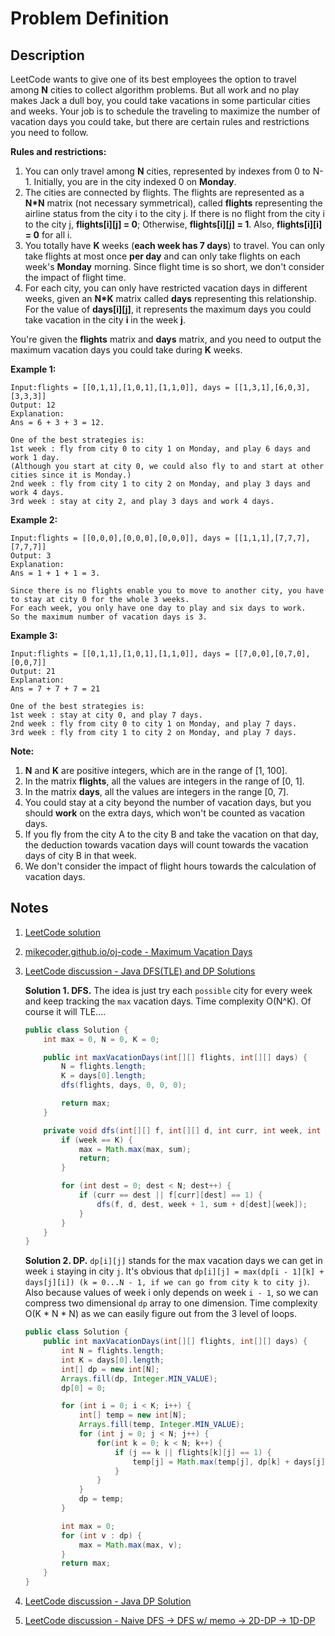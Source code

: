 # Problem Definition

## Description

LeetCode wants to give one of its best employees the option to travel among **N** cities to collect algorithm problems. But all work and no play makes Jack a dull boy, you could take vacations in some particular cities and weeks. Your job is to schedule the traveling to maximize the number of vacation days you could take, but there are certain rules and restrictions you need to follow.

**Rules and restrictions:**

1. You can only travel among **N** cities, represented by indexes from 0 to N-1. Initially, you are in the city indexed 0 on **Monday**.
2. The cities are connected by flights. The flights are represented as a **N*N** matrix (not necessary symmetrical), called **flights** representing the airline status from the city i to the city j. If there is no flight from the city i to the city j, **flights[i][j] = 0**; Otherwise, **flights[i][j] = 1**. Also, **flights[i][i] = 0** for all i.
3. You totally have **K** weeks (**each week has 7 days**) to travel. You can only take flights at most once **per day** and can only take flights on each week's **Monday** morning. Since flight time is so short, we don't consider the impact of flight time.
4. For each city, you can only have restricted vacation days in different weeks, given an **N*K** matrix called **days** representing this relationship. For the value of **days[i][j]**, it represents the maximum days you could take vacation in the city **i** in the week **j**.

You're given the **flights** matrix and **days** matrix, and you need to output the maximum vacation days you could take during **K** weeks.

**Example 1:**

```text
Input:flights = [[0,1,1],[1,0,1],[1,1,0]], days = [[1,3,1],[6,0,3],[3,3,3]]
Output: 12
Explanation:
Ans = 6 + 3 + 3 = 12.

One of the best strategies is:
1st week : fly from city 0 to city 1 on Monday, and play 6 days and work 1 day.
(Although you start at city 0, we could also fly to and start at other cities since it is Monday.)
2nd week : fly from city 1 to city 2 on Monday, and play 3 days and work 4 days.
3rd week : stay at city 2, and play 3 days and work 4 days.
```

**Example 2:**

```text
Input:flights = [[0,0,0],[0,0,0],[0,0,0]], days = [[1,1,1],[7,7,7],[7,7,7]]
Output: 3
Explanation:
Ans = 1 + 1 + 1 = 3.

Since there is no flights enable you to move to another city, you have to stay at city 0 for the whole 3 weeks.
For each week, you only have one day to play and six days to work.
So the maximum number of vacation days is 3.
```

**Example 3:**

```text
Input:flights = [[0,1,1],[1,0,1],[1,1,0]], days = [[7,0,0],[0,7,0],[0,0,7]]
Output: 21
Explanation:
Ans = 7 + 7 + 7 = 21

One of the best strategies is:
1st week : stay at city 0, and play 7 days.
2nd week : fly from city 0 to city 1 on Monday, and play 7 days.
3rd week : fly from city 1 to city 2 on Monday, and play 7 days.
```

**Note:**

1. **N** and **K** are positive integers, which are in the range of [1, 100].
2. In the matrix **flights**, all the values are integers in the range of [0, 1].
3. In the matrix **days**, all the values are integers in the range [0, 7].
4. You could stay at a city beyond the number of vacation days, but you should **work** on the extra days, which won't be counted as vacation days.
5. If you fly from the city A to the city B and take the vacation on that day, the deduction towards vacation days will count towards the vacation days of city B in that week.
6. We don't consider the impact of flight hours towards the calculation of vacation days.

## Notes

1. [LeetCode solution](https://leetcode.com/problems/maximum-vacation-days/solution/)
1. [mikecoder.github.io/oj-code - Maximum Vacation Days](https://mikecoder.github.io/oj-code/2017/05/01/MaximumVacationDays/)
1. [LeetCode discussion - Java DFS(TLE) and DP Solutions](https://leetcode.com/explore/interview/card/google/64/dynamic-programming-4/367/discuss/102655/Java-DFS(TLE)-and-DP-Solutions)

    **Solution 1. DFS.** The idea is just try each `possible` city for every week and keep tracking the `max` vacation days. Time complexity O(N^K). Of course it will TLE....

    ```java
    public class Solution {
        int max = 0, N = 0, K = 0;

        public int maxVacationDays(int[][] flights, int[][] days) {
            N = flights.length;
            K = days[0].length;
            dfs(flights, days, 0, 0, 0);

            return max;
        }

        private void dfs(int[][] f, int[][] d, int curr, int week, int sum) {
            if (week == K) {
                max = Math.max(max, sum);
                return;
            }

            for (int dest = 0; dest < N; dest++) {
                if (curr == dest || f[curr][dest] == 1) {
                    dfs(f, d, dest, week + 1, sum + d[dest][week]);
                }
            }
        }
    }
    ```

    **Solution 2. DP.** `dp[i][j]` stands for the max vacation days we can get in week `i` staying in city `j`. It's obvious that `dp[i][j] = max(dp[i - 1][k] + days[j][i]) (k = 0...N - 1, if we can go from city k to city j)`. Also because values of week i only depends on week `i - 1`, so we can compress two dimensional `dp` array to one dimension. Time complexity O(K \* N \* N) as we can easily figure out from the 3 level of loops.

    ```java
    public class Solution {
        public int maxVacationDays(int[][] flights, int[][] days) {
            int N = flights.length;
            int K = days[0].length;
            int[] dp = new int[N];
            Arrays.fill(dp, Integer.MIN_VALUE);
            dp[0] = 0;

            for (int i = 0; i < K; i++) {
                int[] temp = new int[N];
                Arrays.fill(temp, Integer.MIN_VALUE);
                for (int j = 0; j < N; j++) {
                    for(int k = 0; k < N; k++) {
                        if (j == k || flights[k][j] == 1) {
                            temp[j] = Math.max(temp[j], dp[k] + days[j][i]);
                        }
                    }
                }
                dp = temp;
            }

            int max = 0;
            for (int v : dp) {
                max = Math.max(max, v);
            }
            return max;
        }
    }
    ```

1. [LeetCode discussion - Java DP Solution](https://leetcode.com/explore/interview/card/google/64/dynamic-programming-4/367/discuss/112326/Java-DP-Solution)
1. [LeetCode discussion - Naive DFS -> DFS w/ memo -> 2D-DP -> 1D-DP](https://leetcode.com/explore/interview/card/google/64/dynamic-programming-4/367/discuss/159704/Naive-DFS-greater-DFS-w-memo-greater-2D-DP-greater-1D-DP)